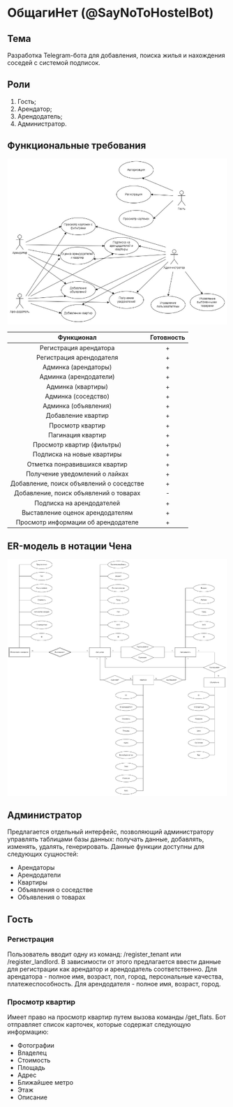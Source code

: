 # ОбщагиНет (@SayNoToHostelBot)

## Тема
Разработка Telegram-бота для добавления, поиска жилья и нахождения соседей с системой подписок.

## Роли
1) Гость;
2) Арендатор;
3) Арендодатель;
4) Администратор.

## Функциональные требования

![use_case](./doc/diagram/inc/use_case.jpg)

|                      Функционал                      |Готовность|
|:----------------------------------------------------:|:--------:|
|Регистрация арендатора                                |    +     |
|Регистрация арендодателя                              |    +     |
|Админка (арендаторы)                                  |    +     |
|Админка (арендодатели)                                |    +     |
|Админка (квартиры)                                    |    +     |
|Админка (соседство)                                   |    +     |
|Админка (объявления)                                  |    +     |
|Добавление квартир                                    |    +     |
|Просмотр квартир                                      |    +     |
|Пагинация квартир                                     |    +     |
|Просмотр квартир (фильтры)                            |    +     |
|Подписка на новые квартиры                            |    +     |
|Отметка понравившихся квартир                         |    +     |
|Получение уведомлений о лайках                        |    +     |
|Добавление, поиск объявлений о соседстве              |    +     |
|Добавление, поиск объявлений о товарах                |    -     |
|Подписка на арендодателей                             |    +     |
|Выставление оценок арендодателям                      |    +     |
|Просмотр информации об арендодателе                   |    +     |

## ER-модель в нотации Чена

![er_model](./doc/diagram/inc/er_model.jpg)

## Администратор
Предлагается отдельный интерфейс, позволяющий администратору управлять таблицами базы данных: получать данные, добавлять, изменять, удалять, генерировать. Данные функции доступны для следующих сущностей:
- Арендаторы
- Арендодатели
- Квартиры
- Объявления о соседстве
- Объявления о товарах

## Гость
### Регистрация
Пользователь вводит одну из команд: /register_tenant или /register_landlord. В зависимости от этого предлагается ввести данные для регистрации как арендатор и арендодатель соответственно. Для арендатора - полное имя, возраст, пол, город, персональные качества, платежеспособность. Для арендодателя - полное имя, возраст, город.
### Просмотр квартир
Имеет право на просмотр квартир путем вызова команды /get_flats. Бот отправляет список карточек, которые содержат следующую информацию:

- Фотографии
- Владелец
- Стоимость
- Площадь
- Адрес
- Ближайшее метро
- Этаж
- Описание


